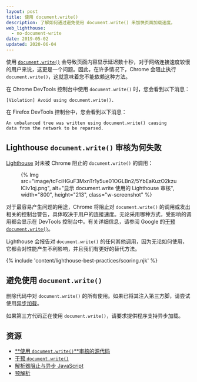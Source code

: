 ```yaml
---
layout: post
title: 使用 document.write()
description: 了解如何通过避免使用 document.write() 来加快页面加载速度。
web_lighthouse:
  - no-document-write
date: 2019-05-02
updated: 2020-06-04
---
```


使用 [`document.write()`](https://developer.mozilla.org/docs/Web/API/Document/write) 会导致页面内容显示延迟数十秒，对于网络连接速度较慢的用户来说，这更是一个问题。因此，在许多情况下，Chrome 会阻止执行 `document.write()`，这就意味着您不能依赖这种方法。

在 Chrome DevTools 控制台中使用 `document.write()` 时，您会看到以下消息：

```text
[Violation] Avoid using document.write().
```

在 Firefox DevTools 控制台中，您会看到以下消息：

```text
An unbalanced tree was written using document.write() causing
data from the network to be reparsed.
```

## Lighthouse `document.write()` 审核为何失败

[Lighthouse](https://developers.google.com/web/tools/lighthouse/) 对未被 Chrome 阻止的 `document.write()` 的调用：

<figure class="w-figure">{% Img src="image/tcFciHGuF3MxnTr1y5ue01OGLBn2/5YbEaKuzO2kzulClv1qj.png", alt="显示 document.write 使用的 Lighthouse 审核", width="800", height="213", class="w-screenshot" %}</figure>

对于最容易产生问题的用途，Chrome 将阻止对 `document.write()` 的调用或发出相关的控制台警告，具体取决于用户的连接速度。无论采用哪种方式，受影响的调用都会显示在 DevTools 控制台中。有关详细信息，请参阅 Google 的<a href="https://developers.google.com/web/updates/2016/08/removing-document-write" data-md-type="link">干预 `document.write()`</a>。

Lighthouse 会报告对 `document.write()` 的任何其他调用，因为无论如何使用，它都会对性能产生不利影响，并且我们有更好的替代方法。

{% include 'content/lighthouse-best-practices/scoring.njk' %}

## 避免使用 `document.write()`

删除代码中对 `document.write()` 的所有使用。如果已将其注入第三方脚，请尝试使用[异步加载](https://developers.google.com/web/fundamentals/performance/critical-rendering-path/adding-interactivity-with-javascript#parser_blocking_versus_asynchronous_javascript)。

如果第三方代码正在使用 `document.write()`，请要求提供程序支持异步加载。

## 资源

- [**使用 `document.write()`**审核的源代码](https://github.com/GoogleChrome/lighthouse/blob/master/lighthouse-core/audits/dobetterweb/no-document-write.js)
- [干预 `document.write()`](https://developers.google.com/web/updates/2016/08/removing-document-write)
- [解析器阻止与异步 JavaScript](https://developers.google.com/web/fundamentals/performance/critical-rendering-path/adding-interactivity-with-javascript#parser_blocking_versus_asynchronous_javascript)
- [预解析](https://developer.mozilla.org/docs/Glossary/speculative_parsing)
